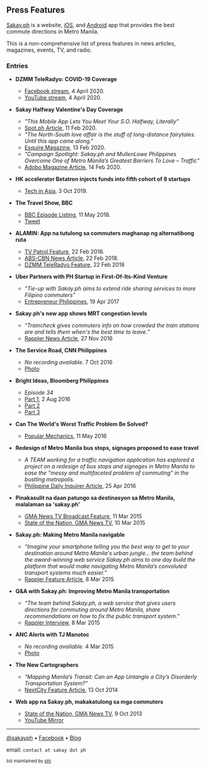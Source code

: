 ## Press Features

[Sakay.ph](https://sakay.ph) is a website, [iOS](https://go.sakay.ph/iphone), and [Android](https://go.sakay.ph/android) app that provides the best commute directions in Metro Manila.

This is a non-comprehensive list of press features in news articles, magazines, events, TV, and radio.

### Entries

- **DZMM TeleRadyo: COVID-19 Coverage**
  - [Facebook stream](https://www.facebook.com/dzmmteleradyo/videos/217264512941905/), 4 April 2020.
  - [YouTube stream](https://www.youtube.com/watch?v=BdbbCGLua64), 4 April 2020.
  
- **Sakay Halfway Valentine's Day Coverage**
  - _"This Mobile App Lets You Meet Your S.O. Halfway, Literally"_
  - [Spot.ph Article](https://www.spot.ph/newsfeatures/the-latest-news-features/80930/mobile-app-sakay-ph-halfway-a833-20200211), 11 Feb 2020.
  - _"The North-South love affair is the stuff of long-distance fairytales. Until this app came along."_
  - [Esquire Magazine](https://www.esquiremag.ph/life/sex-and-relationships/sakay-halfway-a00304-20200213), 13 Feb 2020.
  - _"Campaign Spotlight: Sakay.ph and MullenLowe Philippines Overcome One of Metro Manila’s Greatest Barriers To Love – Traffic"_
  - [Adobo Magazine Article](https://www.adobomagazine.com/campaign-spotlight/campaign-spotlight-sakay-ph-and-mullenlowe-philippines-overcome-one-of-metro-manilas-greatest-barriers-to-love-traffic/), 14 Feb 2020.

  
- **HK accelerator Betatron injects funds into fifth cohort of 8 startups**
  - [Tech in Asia](https://www.techinasia.com/betatron-invests-fifth-cohort), 3 Oct 2019.

- **The Travel Show, BBC**
  - [BBC Episode Listing](https://www.bbc.co.uk/programmes/n3ct4dwn), 11 May 2018.
  - [Tweet](https://twitter.com/BBCTravelShow/status/995021260940808202)

- **ALAMIN: App na tutulong sa commuters maghanap ng alternatibong ruta**
  - [TV Patrol Feature](https://www.youtube.com/watch?v=2obwerYql-E), 22 Feb 2018.
  - [ABS-CBN News Article](http://news.abs-cbn.com/news/02/22/18/alamin-app-na-tutulong-sa-commuters-maghanap-ng-alternatibong-ruta), 22 Feb 2018.
  - [DZMM TeleRadyo Feature](https://twitter.com/DZMMTeleRadyo/status/966643298956922880), 22 Feb 2018

- **Uber Partners with PH Startup in First-Of-Its-Kind Venture**
  - _“Tie-up with Sakay.ph aims to extend ride sharing services to more Filipino commuters”_
  - [Entrepreneur Philippines](https://www.entrepreneur.com.ph/news-and-events/uber-partners-with-ph-startup-in-first-of-a-kind-venture-a00178-20170419), 19 Apr 2017

- **Sakay.ph's new app shows MRT congestion levels**
  - _“Traincheck gives commuters info on how crowded the train stations are and tells them when's the best time to leave.”_
  - [Rappler News Article](https://www.rappler.com/nation/153775-sakayph-traincheck-mrt-application), 27 Nov 2016

- **The Service Road, CNN Philippines**
  - _No recording available._ 7 Oct 2016
  - [Photo](https://www.facebook.com/sakaydotph/photos/a.705825509532698.1073741828.458410097607575/1064245030357409/)

- **Bright Ideas, Bloomberg Philippines**
  - _Episode 34_ 
  - [Part 1](https://www.youtube.com/watch?v=_SgIvy60gKc), 2 Aug 2016
  - [Part 2](https://www.youtube.com/watch?v=GNCmdc7oW54)
  - [Part 3](https://www.youtube.com/watch?v=i7kaBYj4Xkk)

- **Can The World's Worst Traffic Problem Be Solved?**
  - [Popular Mechanics](https://www.popularmechanics.com/cars/a20686/can-the-worlds-worst-traffic-problem-be-solved/), 11 May 2016
  
- **Redesign of Metro Manila bus stops, signages proposed to ease travel**
  - _A TEAM working for a traffic navigation application has explored a project on a redesign of bus stops and signages in Metro Manila to ease the “messy and multifaceted problem of commuting” in the bustling metropolis._
  - [Philippine Daily Inquirer Article](http://newsinfo.inquirer.net/781599/redesign-of-metro-manila-bus-stops-signages-proposed-to-ease-travel), 25 Apr 2016

- **Pinakasulit na daan patungo sa destinasyon sa Metro Manila, malalaman sa 'sakay.ph'**
  - [GMA News TV Broadcast Feature](http://www.gmanetwork.com/news/video/qrt/272385/pinakasulit-na-daan-patungo-sa-destinasyon-sa-metro-manila-malalaman-sa-sakayph/video/), 11 Mar 2015
  - [State of the Nation, GMA News TV](http://www.gmanetwork.com/news/video/stateofthenation/271937/mobile-app-na-sakay-ph-layong-padaliin-ang-pag-commute-sa-metro-manila/video/), 10 Mar 2015

- **Sakay.ph: Making Metro Manila navigable**
  - _“Imagine your smartphone telling you the best way to get to your destination around Metro Manila's urban jungle… the team behind the award-winning web service Sakay.ph aims to one day build the platform that would make navigating Metro Manila’s convoluted transport systems much easier.”_
  - [Rappler Feature Article](https://www.rappler.com/nation/86160-sakayph-public-transport-metro-manila-tech-big-data), 8 Mar 2015
  
- **Q&A with Sakay.ph: Improving Metro Manila transportation**
  - _“The team behind Sakay.ph, a web service that gives users directions for commuting around Metro Manila, share recommendations on how to fix the public transport system.”_
  - [Rappler Interview](https://www.rappler.com/nation/86157-interview-sakayph-metro-manila-transportation-solutions), 8 Mar 2015
  
- **ANC Alerts with TJ Manotoc**
  - _No recording available._ 4 Mar 2015
  - [Photo](https://www.instagram.com/p/zzYk58hk52/)
  
- **The New Cartographers**
  - _“Mapping Manila’s Transit: Can an App Untangle a City’s Disorderly Transportation System?”_
  - [NextCity Feature Article](https://nextcity.org/features/view/the-new-cartographers), 13 Oct 2014

- **Web app na Sakay.ph, makakatulong sa mga commuters**
  - [State of the Nation, GMA News TV](http://www.gmanetwork.com/news/video/stateofthenation/179747/web-app-na-sakayph-makakatulong-sa-mga-commuters/video/), 9 Oct 2013
  - [YouTube Mirror](https://youtu.be/nhXa_kUUNjg)
  
* * *
  
[@sakayph](https://twitter.com/sakayph) • [Facebook](https://facebook.com/sakaydotph) • [Blog](https://blog.sakay.ph)

email: `contact at sakay dot ph`

<sub>list maintained by [phi](https://github.com/ahelpingchip)</sub>
